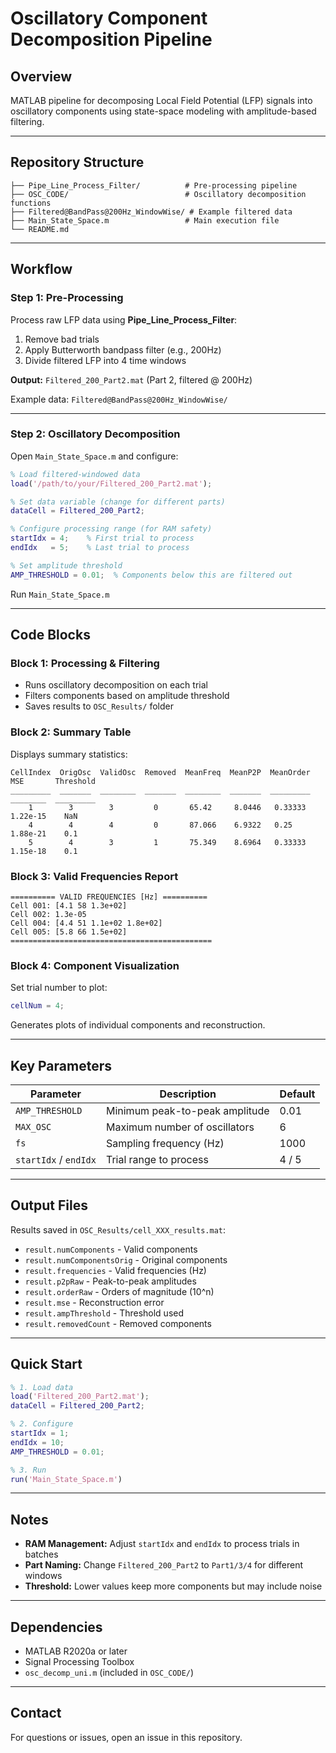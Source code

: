 # Oscillatory Component Decomposition Pipeline

## Overview
MATLAB pipeline for decomposing Local Field Potential (LFP) signals into oscillatory components using state-space modeling with amplitude-based filtering.

---

## Repository Structure

```
├── Pipe_Line_Process_Filter/          # Pre-processing pipeline
├── OSC_CODE/                          # Oscillatory decomposition functions
├── Filtered@BandPass@200Hz_WindowWise/ # Example filtered data
├── Main_State_Space.m                 # Main execution file
└── README.md
```

---

## Workflow

### Step 1: Pre-Processing

Process raw LFP data using **Pipe_Line_Process_Filter**:

1. Remove bad trials
2. Apply Butterworth bandpass filter (e.g., 200Hz)
3. Divide filtered LFP into 4 time windows

**Output:** `Filtered_200_Part2.mat` (Part 2, filtered @ 200Hz)

Example data: `Filtered@BandPass@200Hz_WindowWise/`

---

### Step 2: Oscillatory Decomposition

Open `Main_State_Space.m` and configure:

```matlab
% Load filtered-windowed data
load('/path/to/your/Filtered_200_Part2.mat');

% Set data variable (change for different parts)
dataCell = Filtered_200_Part2;

% Configure processing range (for RAM safety)
startIdx = 4;    % First trial to process
endIdx   = 5;    % Last trial to process

% Set amplitude threshold
AMP_THRESHOLD = 0.01;  % Components below this are filtered out
```

Run `Main_State_Space.m`

---

## Code Blocks

### Block 1: Processing & Filtering
- Runs oscillatory decomposition on each trial
- Filters components based on amplitude threshold
- Saves results to `OSC_Results/` folder

### Block 2: Summary Table
Displays summary statistics:

```
CellIndex  OrigOsc  ValidOsc  Removed  MeanFreq  MeanP2P  MeanOrder  MSE       Threshold
_________  _______  ________  _______  ________  _______  _________  ________  _________
    1        3        3         0       65.42     8.0446   0.33333    1.22e-15    NaN
    4        4        4         0       87.066    6.9322   0.25       1.88e-21    0.1
    5        4        3         1       75.349    8.6964   0.33333    1.15e-18    0.1
```

### Block 3: Valid Frequencies Report
```
========== VALID FREQUENCIES [Hz] ==========
Cell 001: [4.1 58 1.3e+02]
Cell 002: 1.3e-05
Cell 004: [4.4 51 1.1e+02 1.8e+02]
Cell 005: [5.8 66 1.5e+02]
=============================================
```

### Block 4: Component Visualization
Set trial number to plot:
```matlab
cellNum = 4;
```
Generates plots of individual components and reconstruction.

---

## Key Parameters

| Parameter | Description | Default |
|-----------|-------------|---------|
| `AMP_THRESHOLD` | Minimum peak-to-peak amplitude | 0.01 |
| `MAX_OSC` | Maximum number of oscillators | 6 |
| `fs` | Sampling frequency (Hz) | 1000 |
| `startIdx` / `endIdx` | Trial range to process | 4 / 5 |

---

## Output Files

Results saved in `OSC_Results/cell_XXX_results.mat`:

- `result.numComponents` - Valid components
- `result.numComponentsOrig` - Original components
- `result.frequencies` - Valid frequencies (Hz)
- `result.p2pRaw` - Peak-to-peak amplitudes
- `result.orderRaw` - Orders of magnitude (10^n)
- `result.mse` - Reconstruction error
- `result.ampThreshold` - Threshold used
- `result.removedCount` - Removed components

---

## Quick Start

```matlab
% 1. Load data
load('Filtered_200_Part2.mat');
dataCell = Filtered_200_Part2;

% 2. Configure
startIdx = 1;
endIdx = 10;
AMP_THRESHOLD = 0.01;

% 3. Run
run('Main_State_Space.m')
```

---

## Notes

- **RAM Management:** Adjust `startIdx` and `endIdx` to process trials in batches
- **Part Naming:** Change `Filtered_200_Part2` to `Part1/3/4` for different windows
- **Threshold:** Lower values keep more components but may include noise

---

## Dependencies

- MATLAB R2020a or later
- Signal Processing Toolbox
- `osc_decomp_uni.m` (included in `OSC_CODE/`)

---

## Contact

For questions or issues, open an issue in this repository.

